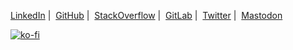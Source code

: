 <a href="https://linkedin.com/in/gregbrener">LinkedIn</a>&nbsp;|&nbsp;
<a href="https://github.com/gbrener">GitHub</a>&nbsp;|&nbsp;
<a href="https://stackoverflow.com/users/2467140">StackOverflow</a>&nbsp;|&nbsp;
<a href="https://gitlab.com/gbrener">GitLab</a>&nbsp;|&nbsp;
<a href="https://twitter.com/greg_brener">Twitter</a>&nbsp;|&nbsp;
<a rel="me" href="https://mastodon.social/@gregbrener">Mastodon</a>

[![ko-fi](https://ko-fi.com/img/githubbutton_sm.svg)](https://ko-fi.com/B0B5235G2)
